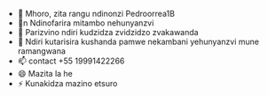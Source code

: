 - 👋 Mhoro, zita rangu ndinonzi Pedroorrea1B
- 👀n  Ndinofarira mitambo nehunyanzvi
- 🌱 Parizvino ndiri kudzidza zvidzidzo zvakawanda
- 💞️ Ndiri kutarisira kushanda pamwe nekambani yehunyanzvi mune ramangwana
- 📫 contact +55 19991422266
- 😄 Mazita la he
- ⚡ Kunakidza mazino etsuro
  

<!---
PedroCorrea1B/PedroCorrea1B is a ✨ special ✨ repository because its `README.md` (this file) appears on your GitHub profile.
You can click the Preview link to take a look at your changes.
--->

